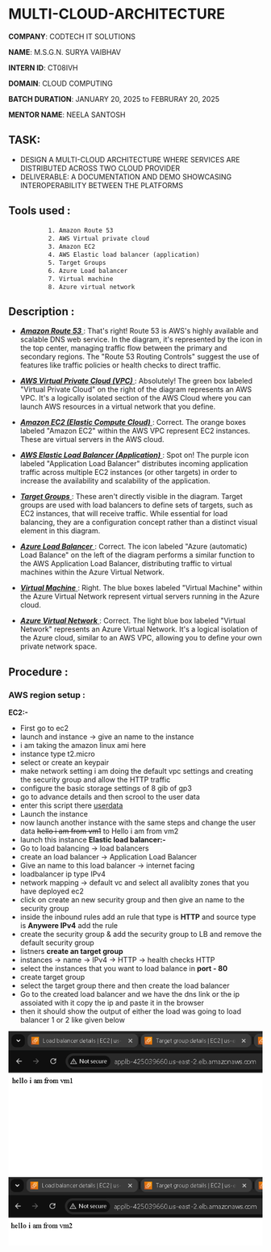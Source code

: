 # MULTI-CLOUD-ARCHITECTURE

**COMPANY**: CODTECH IT SOLUTIONS 

**NAME**: M.S.G.N. SURYA VAIBHAV

**INTERN ID**: CT08IVH

**DOMAIN**: CLOUD COMPUTING

**BATCH DURATION**: JANUARY 20, 2025 to FEBRURAY 20, 2025

**MENTOR NAME**: NEELA SANTOSH

## TASK: 

- DESIGN A MULTI-CLOUD ARCHITECTURE WHERE SERVICES ARE DISTRIBUTED ACROSS TWO CLOUD PROVIDER 
- DELIVERABLE: A DOCUMENTATION AND DEMO SHOWCASING INTEROPERABILITY BETWEEN THE PLATFORMS

## Tools used :
               1. Amazon Route 53
               2. AWS Virtual private cloud 
               3. Amazon EC2
               4. AWS Elastic load balancer (application)
               5. Target Groups
               6. Azure Load balancer
               7. Virtual machine
               8. Azure virtual network 
## Description :     

- <ins> ***Amazon Route 53*** </ins> :  That's right! Route 53 is AWS's highly available and scalable DNS web service. In the diagram, it's represented by the icon in the top center, managing traffic flow between the primary and secondary regions.  The "Route 53 Routing Controls" suggest the use of features like traffic policies or health checks to direct traffic.

- <ins> ***AWS Virtual Private Cloud (VPC)*** </ins> : Absolutely! The green box labeled "Virtual Private Cloud" on the right of the diagram represents an AWS VPC.  It's a logically isolated section of the AWS Cloud where you can launch AWS resources in a virtual network that you define.

- <ins> ***Amazon EC2 (Elastic Compute Cloud)*** </ins> :  Correct. The orange boxes labeled "Amazon EC2" within the AWS VPC represent EC2 instances. These are virtual servers in the AWS cloud.   

- <ins> ***AWS Elastic Load Balancer (Application)*** </ins>:  Spot on! The purple icon labeled "Application Load Balancer" distributes incoming application traffic across multiple EC2 instances (or other targets) in order to increase the availability and scalability of the application.

- <ins> ***Target Groups*** </ins> :  These aren't directly visible in the diagram. Target groups are used with load balancers to define sets of targets, such as EC2 instances, that will receive traffic. While essential for load balancing, they are a configuration concept rather than a distinct visual element in this diagram.

- <ins> ***Azure Load Balancer*** </ins> :  Correct. The icon labeled "Azure (automatic) Load Balance" on the left of the diagram performs a similar function to the AWS Application Load Balancer, distributing traffic to virtual machines within the Azure Virtual Network.

- <ins> ***Virtual Machine*** </ins> :  Right. The blue boxes labeled "Virtual Machine" within the Azure Virtual Network represent virtual servers running in the Azure cloud.

- <ins> ***Azure Virtual Network*** </ins> :  Correct. The light blue box labeled "Virtual Network" represents an Azure Virtual Network. It's a logical isolation of the Azure cloud, similar to an AWS VPC, allowing you to define your own private network space.

## Procedure :
### AWS region setup :
**EC2:-**
- First go to ec2
- launch and instance -> give an name to the instance
- i am taking the amazon linux ami here
- instance type t2.micro
- select or create an keypair
- make network setting i am doing the default vpc settings and creating the security group and allow the HTTP traffic
- configure the basic storage settings of 8 gib of gp3
- go to advance details and then scrool to the user data
- enter this script there [userdata](aws_user_data.sh)
- Launch the instance
- now launch another instance with the same steps and change the user data ~~hello i am from vm1~~ to Hello i am from vm2
- launch this instance 
**Elastic load balancer:-**
- Go to load balancing -> load balancers
- create an load balancer -> Application Load Balancer
-  Give an name to this load balancer -> internet facing
-  loadbalancer ip type IPv4
-  network mapping -> default vc and select all avaliblty zones that you have deployed ec2
-  click on create an new security group and then give an name to the security group
-  inside the inbound rules add an rule that type is **HTTP** and source type is **Anywere IPv4** add the rule
-  create the security group & add the security group to LB and remove the default security group
-  listners **create an target group**
-  instances -> name -> IPv4 -> HTTP -> health checks HTTP
-  select the instances that you want to load balance in **port - 80**
-  create target group
-  select the target group there and then create the load balancer
-  Go to the created load balancer and we have the dns link or the ip assoiated with it copy the ip and paste it in the browser
-  then it should show the output of either the load was going to load balancer 1 or 2 like given below
  <img src="output_aws_vm1.png">
  <img src="output_aws_vm2.png">
